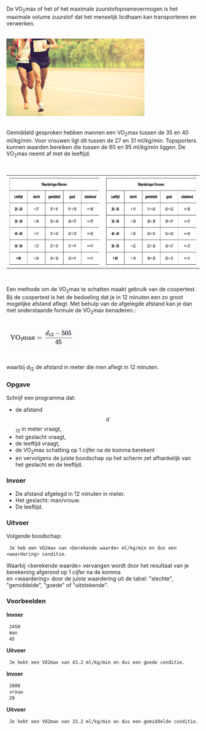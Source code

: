 De VO<sub>2</sub>max of het of het maximale zuurstofopnamevermogen is het maximale volume zuurstof dat het menselijk licdhaam kan transporteren en verwerken.

<br>  
<div class="dodona-centered-group"><img src="media/lopers.jpeg" width="360" height="202"></div>
<br>

Gemiddeld gesproken hebben mannen een VO<sub>2</sub>max tussen de 35 en 40 ml/kg/min. Voor vrouwen ligt dit tussen de 27 en 31 ml/kg/min. Topsporters kunnen waarden bereiken die tussen de 60 en 95 ml/kg/min liggen. De VO<sub>2</sub>max neemt af met de leeftijd.

<br>
<table>
     <tr>
          <th><div class="dodona-centered-group"><img src="media/VO2max_waarderingen_mannen.png" width="411" height="231"></div></th>
          <th><div class="dodona-centered-group"><img src="media/VO2max_waarderingen_vrouwen.png" width="411" height="231"></div></th>
     </tr>
</table>
<br>

Een methode om de VO<sub>2</sub>max te schatten maakt gebruik van de coopertest. Bij de coopertest is het de bedoeling dat je in 12 minuten een zo groot mogelijke afstand aflegt. Met behulp van de afgelegde afstand kan je dan met onderstaande formule de VO<sub>2</sub>max benaderen.:

<br>  
<div class="dodona-centered-group"><img src="media/form_vo2max.png" width="190" height="62"></div>
<br>

waarbij $d$<sub>12</sub> de afstand in meter die men aflegt in 12 minuten.

### Opgave

Schrijf een programma dat:

- de afstand $$d$$<sub>12</sub> in meter vraagt,
- het geslacht vraagt,
-  de leeftijd vraagt,
- de VO<sub>2</sub>max schatting op 1 cijfer na de komma berekent
- en vervolgens de juiste boodschap op het scherm zet afhankelijk van het geslacht en de leeftijd.

### Invoer

- De afstand afgelegd in 12 minuten in meter.
- Het geslacht: man/vrouw.
- De leeftijd.

### Uitvoer

Volgende boodschap:  

     Je heb een VO2max van <berekende waarde> ml/kg/min en dus een <waardering> conditie. 
     
Waarbij \<berekende waarde\> vervangen wordt door het resultaat van je berekening afgerond op 1 cijfer na de komma  
en \<waardering\> door de juiste waardering uit de tabel: "slechte", "gemiddelde", "goede" of "uitstekende".

### Voorbeelden

**Invoer**

     2450
     man
     45

**Uitvoer**

     Je hebt een VO2max van 43.2 ml/kg/min en dus een goede conditie.  
     
**Invoer**

     2000
     vrouw
     29

**Uitvoer**

     Je hebt een VO2max van 33.2 ml/kg/min en dus een gemiddelde conditie. 

